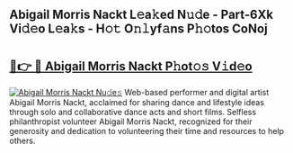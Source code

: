 ## Abigail Morris Nackt L𝚎a𝚔ed N𝚞𝚍e - Part-6Xk Vi𝚍𝚎o L𝚎a𝚔s - H𝚘𝚝 O𝚗𝚕yf𝚊ns P𝚑𝚘tos CoNoj

# <h2><a href="http://kf4km5d.oniu.top/?m=Abigail+Morris+Nackt">🔗👉 🔴 Abigail Morris Nackt P𝚑ot𝚘𝚜 V𝚒d𝚎o</a></h2>

[![Abigail Morris Nackt Nu𝚍e𝚜](https://i.imgur.com/0qMVB7G.gif)](http://kf4km5d.oniu.top/?m=Abigail+Morris+Nackt)
Web-based performer and digital artist Abigail Morris Nackt, acclaimed for sharing dance and lifestyle ideas through solo and collaborative dance acts and short films. Selfless philanthropist volunteer Abigail Morris Nackt, recognized for their generosity and dedication to volunteering their time and resources to help others.  
